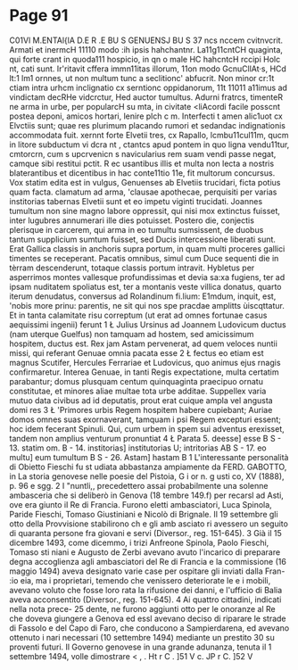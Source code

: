 # Page 91

C01Vl M.ENTAl{lA D.E R .E BU S GENUENSJ BU S 37 ncs nccem cvitnvcrit. Armati et inermcH 11110 modo :ih ipsis hahchantnr. La11g11cntCH quaginta, qui forte crant in quoda111 hospicio, in qn o male HC hahcntcH rccipi Holc nt, cati sunt. Ir'ritavit cffera immn11itas illorum, 11on modo GcnuCllAt·s, HCd lt:1 lm1 ornnes, ut non multum tunc a seclitionc' abfucrit. Non minor cr:1t ctiam intra urhcm inclignatio cx serntionc oppidanorum, 11t 11011 a11imus ad vindictam decRHe vidcrctur, Hed auctor tumultus. Adurni fratrcs, timenteR ne arma in urbe, per popularcH su mta, in civitate <liAcordi facile posscnt postea deponi, amicos hortari, lenire plch c m. Interfecti t amen alic1uot cx Elvctiis sunt; quae res plurimum placando rumori et sedandac indignationis accommodata fuit. xernnt forte Elvetii tres, cx Rapallo, lcmbu11cul11m, qucm in litore subductum vi dcra nt , ctantcs apud pontem in quo ligna vendu11tur, cmtorcrn, cum s upcrvenicn s navicularius rem suam vendi passe negat, camque sibi restitui pctit. R ec usantibus illis et multa non lecta a nostris blaterantibus et dicentibus in hac conte11tio 11e, fit multorum concursus. Vox statim edita est in vulgus, Genuenses ab Elvetiis trucidari, ficta potius quam facta. clamatum ad arma, 'clausae apothecae, perquisiti per varias institorias tabernas Elvetii sunt et eo impetu viginti trucidati. Joannes tumultum non sine magno labore oppressit, qui nisi mox extinctus fuisset, inter lugubres annumerari ille dies potuisset. Postero die, conjectis plerisque in carcerem, qui arma in eo tumultu sumsissent, de duobus tantum supplicium sumtum fuisset, sed Ducis intercessione liberati sunt. Erat Gallica classis in anchoris supra portum, in quam multi proceres gallici timentes se receperant. Pacatis omnibus, simul cum Duce sequenti die in tèrram descenderunt, totaque classis portum intravit. Hybletus per asperrimos montes vallesque profundissimas et devia sa:xa fugiens, ter ad ipsam nuditatem spoliatus est, ter a montanis veste villica donatus, quarto iterum denudatus, conversus ad Rolandinum fi.lium: E1mdum, inquit, est, 'nobis more prinu: parentis, ne sit qui nos spe pracdae amplitts ùiscqttatur. Et in tanta calamitate risu correptum (ut erat ad omnes fortunae casus aequissimi ingenii) ferunt 1 Ł Julius Ursinus ad Joannem Ludovicum ductus (nam uterque Guelfus) non tamquam ad hostem, sed amicissimum hospitem, ductus est. Rex jam Astam pervenerat, ad quem veloces nuntii missi, qui referant Genuae omnia pacata esse 2 Ł fectus eo etiam est magnus Scutifer, Hercules Ferrariae et Ludovicus, quo animus ejus rnagis confirmaretur. Interea Genuae, in tanti Regis expectatione, multa certatim parabantur; domus plusquam centum quinquaginta praecipuo ornatu constitutae, et minores aliae multae tota urbe additae. Suppellex varia mutuo data civibus ad id deputatis, prout erat cuique ampla vel angusta domi res 3 Ł 'Primores urbis Regem hospitem habere cupiebant; Auriae domos omnes suas exornaverant, tamquam i psi Regem excepturi essent; hoc idem fecerant Spinuli. Qui, cum urbem in spem sui adventus erexisset, tandem non amplius venturum pronuntiat 4 Ł Parata 5. deesse] esse B S - 13. statim om. B - 14. institorias] institutorias U; intritorias AB S - 17. eo multu] eum tumultum B S - 26. Astam] hastam B 1 L'interessante personalità di Obietto Fieschi fu st udiata abbastanza ampiamente da FERD. GABOTTO, in La storia genovese nelle poesie del Pistoia, G i or n. g usti co, XV (1888), p. 96 e sgg. 2 I "nuntli,, precedettero assai probabilmente una solenne ambasceria che si deliberò in Genova (18 tembre 149.f) per recarsl ad Asti, ove era giunto il Re di Francia. Furono eletti ambasciatori, Luca Spinola, Paride Fieschi, Tomaso Giustiniani e Nicolò di Brignale. Il 19 settembre gli otto della Provvisione stabilirono ch e gli amb asciato ri avessero un seguito di quaranta persone fra giovani e servi (Diversor., reg. 151-645). 3 Già il 15 dicembre 1493, come dicemmo, i trizi Anfreone Spinola, Paolo Fieschi, Tomaso sti niani e Augusto de Zerbi avevano avuto l'incarico di preparare degna accoglienza agli ambasciatori del Re di Francia e la commissione (16 maggio 1494) aveva designato varie case per ospitare gli inviati dalla Fran- :io eia, ma i proprietari, temendo che venissero deteriorate le e i mobili, avevano voluto che fosse loro rata la rifusione dei danni, e l'ufficio di Balia aveva acconsentito (Diversor., reg. 151-645). 4 Ai quattro cittadini, indicati nella nota prece- 25 dente, ne furono aggiunti otto per le onoranze al Re che doveva giungere a Genova ed essl avevano deciso di riparare le strade di Fassolo e del Capo di Faro, che conducono a Sampierdarena, ed avevano ottenuto i nari necessari (10 settembre 1494) mediante un prestito 30 su proventi futuri. Il Governo genovese in una grande adunanza, tenuta il 1 settembre 1494, volle dimostrare < , . Ht r C . ]51 V c. JP r C. ]52 V
